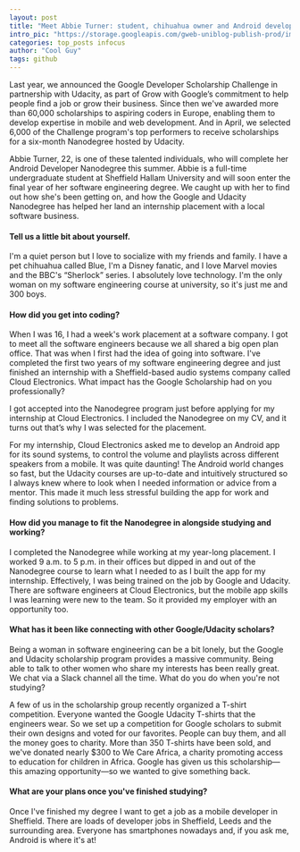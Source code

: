 ```yaml
---
layout: post
title: "Meet Abbie Turner: student, chihuahua owner and Android developer"
intro_pic: "https://storage.googleapis.com/gweb-uniblog-publish-prod/images/Abbie_Turner.2015121540312396.max-1300x1300.jpeg"
categories: top_posts infocus
author: "Cool Guy"
tags: github
---
```



Last year, we announced the Google Developer Scholarship Challenge in partnership with Udacity, as part of Grow with Google’s commitment to help people find a job or grow their business. Since then we've awarded more than 60,000 scholarships to aspiring coders in Europe, enabling them to develop expertise in mobile and web development. And in April, we selected 6,000 of the Challenge program's top performers to receive scholarships for a six-month Nanodegree hosted by Udacity.

Abbie Turner, 22, is one of these talented individuals, who will complete her Android Developer Nanodegree this summer. Abbie is a full-time undergraduate student at Sheffield Hallam University and will soon enter the final year of her software engineering degree. We caught up with her to find out how she's been getting on, and how the Google and Udacity Nanodegree has helped her land an internship placement with a local software business.
#### Tell us a little bit about yourself.

I'm a quiet person but I love to socialize with my friends and family. I have a pet chihuahua called Blue, I'm a Disney fanatic, and I love Marvel movies and the BBC's “Sherlock” series. I absolutely love technology. I'm the only woman on my software engineering course at university, so it's just me and 300 boys.
#### How did you get into coding?

When I was 16, I had a week's work placement at a software company. I got to meet all the software engineers because we all shared a big open plan office. That was when I first had the idea of going into software. I've completed the first two years of my software engineering degree and just finished an internship with a Sheffield-based audio systems company called Cloud Electronics.
What impact has the Google Scholarship had on you professionally?

I got accepted into the Nanodegree program just before applying for my internship at Cloud Electronics. I included the Nanodegree on my CV, and it turns out that’s why I was selected for the placement.

For my internship, Cloud Electronics asked me to develop an Android app for its sound systems, to control the volume and playlists across different speakers from a mobile. It was quite daunting! The Android world changes so fast, but the Udacity courses are up-to-date and intuitively structured so I always knew where to look when I needed information or advice from a mentor. This made it much less stressful building the app for work and finding solutions to problems.
#### How did you manage to fit the Nanodegree in alongside studying and working?

I completed the Nanodegree while working at my year-long placement. I worked 9 a.m. to 5 p.m. in their offices but dipped in and out of the Nanodegree course to learn what I needed to as I built the app for my internship. Effectively, I was being trained on the job by Google and Udacity. There are software engineers at Cloud Electronics, but the mobile app skills I was learning were new to the team. So it provided my employer with an opportunity too.
#### What has it been like connecting with other Google/Udacity scholars?

Being a woman in software engineering can be a bit lonely, but the Google and Udacity scholarship program provides a massive community. Being able to talk to other women who share my interests has been really great. We chat via a Slack channel all the time.
What do you do when you're not studying?

A few of us in the scholarship group recently organized a T-shirt competition. Everyone wanted the Google Udacity T-shirts that the engineers wear. So we set up a competition for Google scholars to submit their own designs and voted for our favorites. People can buy them, and all the money goes to charity. More than 350 T-shirts have been sold, and we've donated nearly $300 to We Care Africa, a charity promoting access to education for children in Africa. Google has given us this scholarship—this amazing opportunity—so we wanted to give something back.
#### What are your plans once you've finished studying?

Once I've finished my degree I want to get a job as a mobile developer in Sheffield. There are loads of developer jobs in Sheffield, Leeds and the surrounding area. Everyone has smartphones nowadays and, if you ask me, Android is where it's at!
